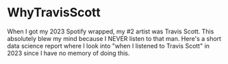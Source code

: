 # WhyTravisScott
When I got my 2023 Spotify wrapped, my #2 artist was Travis Scott. This absolutely blew my mind because I NEVER listen to that man. Here's a short data science report where I look into "when I listened to Travis Scott" in 2023 since I have no memory of doing this.
